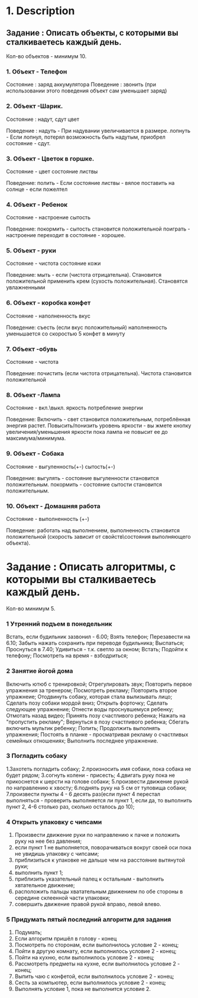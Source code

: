 # 1. Description
## Задание : Описать объекты, с которыми вы сталкиваетесь каждый день.

Кол-во объектов - минимум 10.

### 1. Объект - Телефон
Состояние :
заряд аккумулятора
Поведение :
звонить (при использовании этого поведения объект сам уменьшает заряд)

### 2. Объект -Шарик.
Состояние :
надут, сдут
цвет

Поведение :
надуть - При надувании увеличивается в размере.
лопнуть - Если лопнул, потерял возможность быть надутым, приобрел состояние - сдут.
 
### 3. Объект - Цветок в горшке.
Состояние -
цвет
состояние листвы

Поведение:
полить - Если состояние листвы - вялое
поставить на солнце - если пожелтел

### 4. Объект - Ребенок
Состояние -
настроение
сытость

Поведение:
покормить - сытость становится положительной
поиграть - настроение переходит в состояние - хорошее.

### 5. Объект - руки
Состояние -
чистота
состояние кожи

Поведение:
мыть - если (чистота отрицательна). Становится положительной
применить крем (сухость положительная). Становятся увлажненными

### 6. Объект - коробка конфет
Состояние -
наполненность
вкус

Поведение:
съесть (если вкус положительный) наполненность уменьшается со скоростью 5 конфет в минуту

### 7. Объект -обувь
Состояние -
чистота

Поведение:
почистить (если чистота отрицательна). Чистота становится положительной

### 8. Объект -Лампа
Состояние -
вкл.\выкл.
яркость
потребление энергии

Поведение:
 Включить - свет становится положительным, потреблённая энергия растет.
 Повысить/понизить уровень яркости - вы жмете кнопку увеличения/уменьшения яркости пока лампа не повысит ее до максимума/минимума.
 
### 9. Объект - Собака
Состояние -
выгуленность(+-)
сытость(+-)

Поведение:
 выгулять  - состояние выгуленности становится положительным.
 покормить - состояние сытости становится положительным.
 
### 10. Объект - Домашняя работа
Состояние -
выполненность (+-)

Поведение:
 работать над выполнением, выполненность становится положительной (скорость зависит от свойств\состояния выполняющего объекта).
 
# Задание : Описать алгоритмы, с которыми вы сталкиваетесь каждый день.

Кол-во минимум 5.
 
### 1 Утренний подъем в понедельник

Встать, если будильник зазвонил - 6.00;
Взять телефон;
Перезавести на 6.10;
Забыть нажать сохранить при переводе будильника;
Выспаться;
Проснуться в 7.40;
Удивиться - т.к. светло за окном;
Встать;
Подойти к телефону;
Посмотреть на время - взбодриться;

### 2 Занятие йогой дома

Включить ютюб с тренировкой;
Отрегулировать звук;
Повторить первое упражнения за тренером;
Посмотреть рекламу;
Повторить второе упражнеие;
Отодвинуть собаку, которая стала вылизывать лицо;
Сделать позу собаки мордой вниз;
Открыть форточку;
Сделать следующее упражнение;
Отнести воды проснувшемуся ребенку;
Отмотать назад видео;
Принять позу счастливого ребенка;
Нажать на "пропустить рекламу";
Вернуться в позу счастливого ребенка;
Сбегать включить мультик ребенку;
Попить;
Продолжить выполнять упражнения;
Постоять в планке - просматривая рекламу о счастливых семейных отношениях;
Выполнить последнее упражнение.

### 3 Погладить собаку

1.Захотеть погладить собаку;
2.произносить имя собаки, пока собака не будет рядом;
3.согнуть колени - присесть;
4.двигать руку пока не прикоснется к шерсти на голове собаки;
5.произвести движение рукой по направлению к хвосту;
6.поднять руку на 5 см от туловища собаки;
7.произвести пункты 4 - 6 десять раз(если  пункт 4 перестал выполняться - проверить выполняется ли пункт 1, если да, 
то выполнить пункт 2, 4-6 столько раз, сколько осталось до 10);

### 4 Открыть упаковку с чипсами

1. Произвести движение руки по направлению к пачке и положить руку на нее без давления;
2. если пункт 1 не выполняется, поворачиваться вокруг своей оси пока не увидишь упаковку с чипсами;
3. приблизиться к упаковке не дальше чем на расстояние вытянутой руки;
4. выполнить пункт 1;
5. приблизить указательный палец к остальным - выполнить хвтательное движение;
6. расположить пальцы хватательным движением по обе стороны в середине склеенной части упаковки;
7. совершить движение правой рукой вправо, левой влево.

### 5  Придумать пятый последний алгоритм для задания

1. Подумать;
2. Если алгоритм пришёл в голову - конец
3. Посмотреть по сторонам, если выполнилось условие 2 - конец;
4. Пойти в другую комнату, если выполнилось условие 2 - конец;
5. Пойти на кухню, если выполнилось условие 2 - конец;
6. Рассмотреть предметы на кухне, если выполнилось условие 2 - конец;
7. Выпить чаю с конфетой, если выполнилось условие 2 - конец;
8. Сесть за компьютер, если выполнилось условие 2 - конец;
9. Выполнять условие 1,  пока не выполнится условие 2.













 
 

 
 
 
 




     


